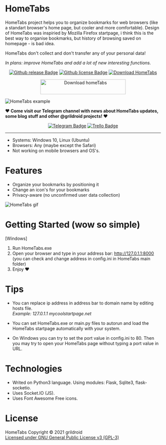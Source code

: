 # HomeTabs
  HomeTabs project helps you to organize bookmarks for web browsers (like a standart browser's home page, but cooler and more comfortable). Design of HomeTabs was inspiried by Mozilla Firefox startpage, i think this is the best way to organise bookmarks, but history of browsing saved on homepage - is bad idea.  
  
  HomeTabs don't collect and don't transfer any of your personal data!  
  
  *In plans: improve HomeTabs and add a lot of new interesting functions.*  
  
<p align="center">
<a href="/releases"><img src="https://img.shields.io/github/v/release/grildroid/HomeTabs?style=flat-square" alt="Github release Badge"/></a>
<a href="/license"><img src="https://img.shields.io/github/license/grildroid/HomeTabs?style=flat-square" alt="Github license Badge"/></a>
<a href="https://sourceforge.net/projects/hometabs/files/latest/download"><img alt="Download HomeTabs" src="https://img.shields.io/sourceforge/dt/hometabs.svg" ></a>
</p>
  
<p align="center">
  <a href="https://sourceforge.net/projects/hometabs/files/latest/download"><img alt="Download homeTabs" src="https://a.fsdn.com/con/app/sf-download-button" width=276 height=48 srcset="https://a.fsdn.com/con/app/sf-download-button?button_size=2x 2x"></a>
</p>
  
  ![HomeTabs example](https://user-images.githubusercontent.com/55492813/118639548-b1e40480-b7e0-11eb-8815-7f474b26a52d.png)
  
  **❤️ Come visit our Telegram channel with news about HomeTabs updates, some blog stuff and other @grildroid projects! ❤️**  
  
<p align="center">
<a href="https://t.me/grildroidcave"><img src="https://img.shields.io/badge/-Telegram%20channel-blue?style=for-the-badge&logo=Telegram" alt="Telegram Badge"/></a>
<a href="https://trello.com/b/mLLcO0iz/hometabs"><img src="https://img.shields.io/badge/-Trello-blue?&style=for-the-badge&logo=Trello" alt="Trello Badge"/></a> 
</p>

  ____
  
  * Systems: Windows 10, Linux (Ubuntu)  
  * Browsers: Any (maybe except the Safari)
  * Not working on mobile browsers and OS's.
  
# Features
* Organize your bookmarks by positioning it
* Change an icon's for your bookmarks
* Privacy-aware (no unconfirmed user data collection)

![HomeTabs gif](https://user-images.githubusercontent.com/55492813/118640835-19e71a80-b7e2-11eb-9f4b-730701a526fe.gif)

# Getting Started (wow so simple)
\[Windows]
1. Run HomeTabs.exe
2. Open your browser and type in your address bar: http://127.0.1.1:8000 (you can check and change address in config.ini in HomeTabs main folder)
3. Enjoy ❤️

# Tips
* You can replace ip address in address bar to domain name by editing hosts file.  
  *Example: 127.0.1.1  mycoolstartpage.net*  
  
* You can set HomeTabs.exe or main.py files to autorun and load the HomeTabs startpage automatically with your system.
  
* On Windows you can try to set the port value in config.ini to 80. Then you may try to open your HomeTabs page without typing a port value in URL.  
  
# Technologies
* Writed on Python3 language. Using modules: Flask, Sqlite3, flask-socketio.
* Uses Socket.IO (JS).
* Uses Font Awesome Free icons.
  
# License
  HomeTabs Copyright © 2021 grildroid  
  [Licensed under GNU General Public License v3 (GPL-3)](/LICENSE)  
